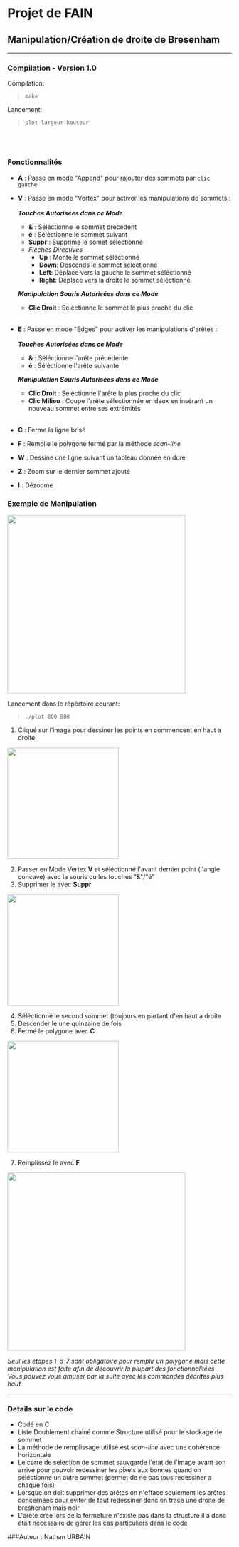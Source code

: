 # Projet de FAIN 
## Manipulation/Création de droite de Bresenham 
------------------------------------------------------------------
### Compilation - Version 1.0

Compilation:
>`make`

Lancement: 
>`plot largeur hauteur`       

<br/><br/>

### Fonctionnalités

* **A** : Passe en mode "Append" pour rajouter des sommets par `clic gauche`
  <br/>
* **V** : Passe en mode "Vertex" pour activer les manipulations de sommets :
  <br/><br/>
  **_Touches Autorisées dans ce Mode_**
  - **&**     : Séléctionne le sommet précédent
  - **é**     : Séléctionne le sommet suivant
  - **Suppr** : Supprime le somet séléctionné 
  - *Flèches Directives*
    - **Up** : Monte le sommet séléctionné
    - **Down**: Descends le sommet séléctionné
    - **Left**: Déplace vers la gauche le sommet séléctionné
    - **Right**: Déplace vers la droite le sommet séléctionné
      <br/>
  
  **_Manipulation Souris Autorisées dans ce Mode_**
  
  - **Clic Droit** : Séléctionne le sommet le plus proche du clic 
  <br/>
* **E** : Passe en mode "Edges" pour activer les manipulations d'arêtes :
  <br/><br/>
  **_Touches Autorisées dans ce Mode_**
  - **&**     : Séléctionne l'arête précédente
  - **é**     : Séléctionne l'arête suivante
    <br/>
  
  **_Manipulation Souris Autorisées dans ce Mode_**
  
  - **Clic Droit** : Séléctionne l'arête la plus proche du clic 
  - **Clic Milieu** : Coupe l’arête sélectionnée en deux en insérant un nouveau
sommet entre ses extrémités
  <br/>
* **C** : Ferme la ligne brisé 
* **F** : Remplie le polygone fermé par la méthode *scan-line*
* **W** : Dessine une ligne suivant un tableau donnée en dure
* **Z** : Zoom sur le dernier sommet ajouté 
* **I** : Dézoome


### Exemple de Manipulation 

<img src="https://user-images.githubusercontent.com/11646693/34745675-945a79cc-f591-11e7-9119-63aeaf7792ab.png" width="400">

Lancement dans le répèrtoire courant: 
>`./plot 800 800` 


1. Cliqué sur l'image pour dessiner les points en commencent en haut a droite
<img src="https://user-images.githubusercontent.com/11646693/34745837-2669f234-f592-11e7-8018-1dd03c4bf462.png" width="250">

2. Passer en Mode Vertex **V** et séléctionné l'avant dernier point (l'angle concave) avec la souris ou les touches "&"/"é"
3. Supprimer le avec **Suppr**
<img src="https://user-images.githubusercontent.com/11646693/34745890-60dde204-f592-11e7-88c2-763dfdb1755d.png" width="250">

4. Séléctionné le second sommet (toujours en partant d'en haut a droite 
5. Descender le une quinzaine  de fois
6. Fermé le polygone avec **C**
<img src="https://user-images.githubusercontent.com/11646693/34745915-75ef28ec-f592-11e7-9b29-8e878741ec36.png" width="250">

7. Remplissez le avec **F**
<img src="https://user-images.githubusercontent.com/11646693/34745675-945a79cc-f591-11e7-9119-63aeaf7792ab.png" width="400">

*Seul les étapes 1-6-7 sont obligatoire pour remplir un polygone mais cette manipulation est faite afin de découvrir la plupart des fonctionnalitées* 
<br/>
*Vous pouvez vous amuser par la suite avec les commandes décrites plus haut*

-----------------------------------------------------------------

### Details sur le code 

- Codé en C
- Liste Doublement chainé comme Structure utilisé pour le stockage de sommet 
- La méthode de remplissage utilisé est *scan-line* avec une cohérence horizontale
- Le carré de selection de sommet sauvgarde l'état de l'image avant son arrivé pour pouvoir redessiner les pixels aux bonnes quand on séléctionne un autre sommet (permet de ne pas tous redessiner a chaque fois)
- Lorsque on doit supprimer des arêtes on n'efface seulement les arêtes concernées pour eviter de tout redessiner donc on trace une droite de breshenam mais noir 
- L'arête crée lors de la fermeture n'existe pas dans la structure il a  donc était nécessaire de gérer les cas particuliers dans le code 

###Auteur : Nathan URBAIN
